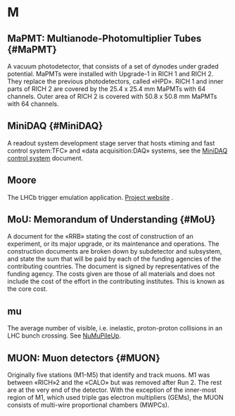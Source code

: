 # M

## MaPMT: Multianode-Photomultiplier Tubes {#MaPMT}

A vacuum photodetector, that consists of a set of dynodes under graded potential.
MaPMTs were installed with Upgrade-1 in RICH 1 and RICH 2.
They replace the previous photodetectors, called «HPD».
RICH 1 and inner parts of RICH 2 are covered by the 25.4 x 25.4 mm MaPMTs with 64 channels.
Outer area of RICH 2 is covered with 50.8 x 50.8 mm MaPMTs with 64 channels. 

## MiniDAQ {#MiniDAQ}

A readout system development stage server that hosts «timing and fast control system:TFC» and «data acquisition:DAQ» systems, see the [MiniDAQ control system](https://cds.cern.ch/record/2702137/files/10.1051_epjconf_201921401005.pdf) document.

## Moore

The LHCb trigger emulation application. [Project website](http://lhcbdoc.web.cern.ch/lhcbdoc/moore/) .

## MoU: Memorandum of Understanding {#MoU}

A document for the «RRB» stating the cost of construction of an experiment, or its major upgrade, or its maintenance and operations.
The construction documents are broken down by subdetector and subsystem, and state the sum that will be paid by each
of the funding agencies of the contributing countries. The document is signed by representatives of the funding agency.
The costs given are those of all materials and does not include the cost of the effort in the contributing institutes.
This is known as the core cost.

## mu

The average number of visible, i.e. inelastic, proton-proton collisions in an LHC bunch crossing.
See [NuMuPileUp](https://twiki.cern.ch/twiki/bin/view/LHCb/NuMuPileUp).

## MUON: Muon detectors {#MUON}

Originally five stations (M1-M5) that identify and track muons.
M1 was between «RICH»2 and the «CALO» but was removed after Run 2.
The rest are at the very end of the detector.
With the exception of the inner-most region of M1, which used triple gas electron multipliers (GEMs), the MUON consists of multi-wire proportional chambers (MWPCs).
